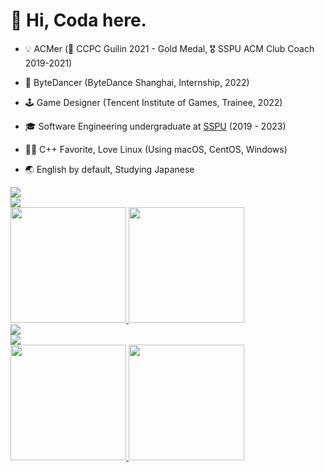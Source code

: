 # 👋 Hi, Coda here.

* 💡 ACMer (🥇 CCPC Guilin 2021 - Gold Medal, 🎖 SSPU ACM Club Coach 2019-2021)

* 🧳 ByteDancer (ByteDance Shanghai, Internship, 2022)

* 🕹 Game Designer (Tencent Institute of Games, Trainee, 2022)

* 🎓 Software Engineering undergraduate at [SSPU](https://sspu.edu.cn/) (2019 - 2023)

* 👨‍💻 C++ Favorite, Love Linux (Using macOS, CentOS, Windows)

* 🌏 English by default, Studying Japanese

<a href="https://github.com/CodaChan#gh-light-mode-only">
  <div><img src="https://skillicons.dev/icons?i=c,cpp,html,css,js,ts,py,cmake,nodejs,vue,regex,md&theme=light#gh-light-mode-only"></div>
  <div><img src="https://skillicons.dev/icons?i=docker,git,github,gitlab,idea,vscode,visualstudio,vim,linux,bash,postgres,blender&theme=light#gh-light-mode-only"></div>
  <img src="https://github-readme-stats.vercel.app/api?username=CodaChan&show_icons=true&include_all_commits=true#gh-light-mode-only" height="185px">
  <img src="https://github-readme-stats.vercel.app/api/top-langs/?username=CodaChan&layout=compact&langs_count=8&include_all_commits=true#gh-light-mode-only" height="185px">
</a>

<a href="https://github.com/CodaChan#gh-dark-mode-only">
  <div><img src="https://skillicons.dev/icons?i=c,cpp,html,css,js,ts,py,cmake,nodejs,vue,regex,md&theme=dark#gh-dark-mode-only"></div>
  <div><img src="https://skillicons.dev/icons?i=docker,git,github,gitlab,idea,vscode,visualstudio,vim,linux,bash,postgres,blender&theme=dark#gh-dark-mode-only"></div>
  <img src="https://github-readme-stats.vercel.app/api?username=CodaChan&show_icons=true&include_all_commits=true&theme=dark#gh-dark-mode-only" height="185px">
  <img src="https://github-readme-stats.vercel.app/api/top-langs/?username=CodaChan&layout=compact&langs_count=8&include_all_commits=true&theme=dark#gh-dark-mode-only" height="185px">
</a>
